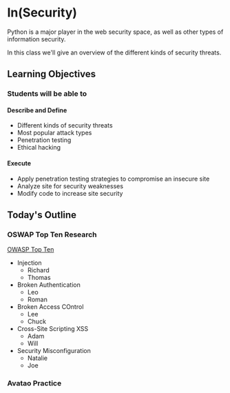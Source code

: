 # In(Security)

Python is a major player in the web security space, as well as other types of information security.

In this class we'll give an overview of the different kinds of security threats.

## Learning Objectives

### Students will be able to

#### Describe and Define

- Different kinds of security threats
- Most popular attack types
- Penetration testing
- Ethical hacking

#### Execute

- Apply penetration testing strategies to compromise an insecure site
- Analyze site for security weaknesses
- Modify code to increase site security

## Today's Outline

### OSWAP Top Ten Research

[OWASP Top Ten](https://owasp.org/www-project-top-ten/)

- Injection
  - Richard
  - Thomas
- Broken Authentication
  - Leo
  - Roman
- Broken Access COntrol
  - Lee
  - Chuck
- Cross-Site Scripting XSS
  - Adam
  - Will
- Security Misconfiguration
  - Natalie
  - Joe

### Avatao Practice
